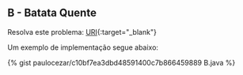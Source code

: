 
## B - Batata Quente

Resolva este problema:
[URI][uri-2236]{:target="_blank"}

Um exemplo de implementação segue abaixo:

{% gist paulocezar/c10bf7ea3dbd48591400c7b866459889 B.java %}


[uri-2236]:		https://www.urionlinejudge.com.br/judge/pt/problems/view/2236
